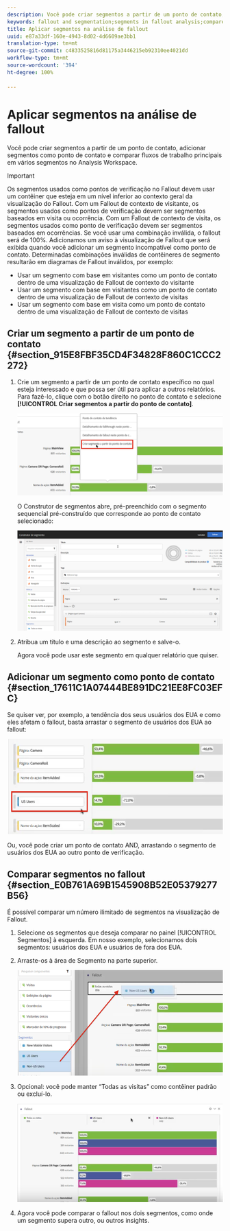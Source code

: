 ```yaml
---
description: Você pode criar segmentos a partir de um ponto de contato, adicionar segmentos como ponto de contato e comparar fluxos de trabalho principais em vários segmentos no Analysis Workspace.
keywords: fallout and segmentation;segments in fallout analysis;compare segments in fallout
title: Aplicar segmentos na análise de fallout
uuid: e87a33df-160e-4943-8d02-4d6609ae3bb1
translation-type: tm+mt
source-git-commit: c4833525816d81175a3446215eb92310ee4021dd
workflow-type: tm+mt
source-wordcount: '394'
ht-degree: 100%

---
```



# Aplicar segmentos na análise de fallout

Você pode criar segmentos a partir de um ponto de contato, adicionar segmentos como ponto de contato e comparar fluxos de trabalho principais em vários segmentos no Analysis Workspace.

>[!IMPORTANT]
>
>Os segmentos usados como pontos de verificação no Fallout devem usar um contêiner que esteja em um nível inferior ao contexto geral da visualização do Fallout. Com um Fallout de contexto de visitante, os segmentos usados como pontos de verificação devem ser segmentos baseados em visita ou ocorrência. Com um Fallout de contexto de visita, os segmentos usados como ponto de verificação devem ser segmentos baseados em ocorrências. Se você usar uma combinação inválida, o fallout será de 100%. Adicionamos um aviso à visualização de Fallout que será exibida quando você adicionar um segmento incompatível como ponto de contato. Determinadas combinações inválidas de contêineres de segmento resultarão em diagramas de Fallout inválidos, por exemplo:

* Usar um segmento com base em visitantes como um ponto de contato dentro de uma visualização de Fallout de contexto do visitante
* Usar um segmento com base em visitantes como um ponto de contato dentro de uma visualização de Fallout de contexto de visitas
* Usar um segmento com base em visita como um ponto de contato dentro de uma visualização de Fallout de contexto de visitas

## Criar um segmento a partir de um ponto de contato {#section_915E8FBF35CD4F34828F860C1CCC2272}

1. Crie um segmento a partir de um ponto de contato específico no qual esteja interessado e que possa ser útil para aplicar a outros relatórios. Para fazê-lo, clique com o botão direito no ponto de contato e selecione **[!UICONTROL Criar segmentos a partir do ponto de contato]**.

   ![](assets/segment-from-touchpoint.png)

   O Construtor de segmentos abre, pré-preenchido com o segmento sequencial pré-construído que corresponde ao ponto de contato selecionado:

   ![](assets/segment-builder.png)

1. Atribua um título e uma descrição ao segmento e salve-o.

   Agora você pode usar este segmento em qualquer relatório que quiser.

## Adicionar um segmento como ponto de contato {#section_17611C1A07444BE891DC21EE8FC03EFC}

Se quiser ver, por exemplo, a tendência dos seus usuários dos EUA e como eles afetam o fallout, basta arrastar o segmento de usuários dos EUA ao fallout:

![](assets/segment-touchpoint.png)

Ou, você pode criar um ponto de contato AND, arrastando o segmento de usuários dos EUA ao outro ponto de verificação.

## Comparar segmentos no fallout {#section_E0B761A69B1545908B52E05379277B56}

É possível comparar um número ilimitado de segmentos na visualização de Fallout.

1. Selecione os segmentos que deseja comparar no painel [!UICONTROL Segmentos] à esquerda. Em nosso exemplo, selecionamos dois segmentos: usuários dos EUA e usuários de fora dos EUA.
1. Arraste-os à área de Segmento na parte superior.

   ![](assets/segment-drop.png)

1. Opcional: você pode manter “Todas as visitas” como contêiner padrão ou excluí-lo.

   ![](assets/seg-compare.png)

1. Agora você pode comparar o fallout nos dois segmentos, como onde um segmento supera outro, ou outros insights.
